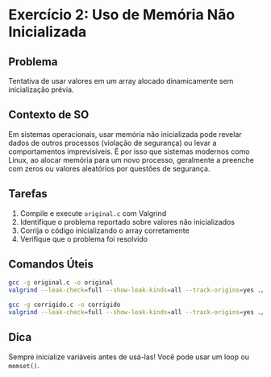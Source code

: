 # Exercício 2: Uso de Memória Não Inicializada

## Problema
Tentativa de usar valores em um array alocado dinamicamente sem inicialização prévia.

## Contexto de SO
Em sistemas operacionais, usar memória não inicializada pode revelar dados de outros processos (violação de segurança) ou levar a comportamentos imprevisíveis. É por isso que sistemas modernos como Linux, ao alocar memória para um novo processo, geralmente a preenche com zeros ou valores aleatórios por questões de segurança.

## Tarefas
1. Compile e execute `original.c` com Valgrind
2. Identifique o problema reportado sobre valores não inicializados
3. Corrija o código inicializando o array corretamente
4. Verifique que o problema foi resolvido

## Comandos Úteis
```bash
gcc -g original.c -o original
valgrind --leak-check=full --show-leak-kinds=all --track-origins=yes ./original > valgrind_original.txt 2>&1

gcc -g corrigido.c -o corrigido
valgrind --leak-check=full --show-leak-kinds=all --track-origins=yes ./corrigido > valgrind_corrigido.txt 2>&1
```

## Dica
Sempre inicialize variáveis antes de usá-las! Você pode usar um loop ou `memset()`.
